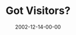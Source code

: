 ---
layout: message
category: message
series: "Got Christmas?"
title: "Got Visitors?"
date: 2002-12-14-00-00
message_id: 251
audio: "http://s3.amazonaws.com/crossroadsaudiomessages/Got%20Visitors%20Dec14.mp3"
audio-duration: "37:46"
explicit: "N"
---